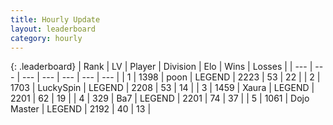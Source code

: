 ```yaml
---
title: Hourly Update
layout: leaderboard
category: hourly
---
```


{: .leaderboard}
| Rank | LV | Player | Division | Elo | Wins | Losses |
| --- | --- | --- | --- | --- | --- | --- |
| <span data-change="0">1</span> | 1398 | <span title="ID: 540690">poon</span> | LEGEND | <span data-change="0">2223</span> | <span data-change="0">53</span> | <span data-change="0">22</span> |
| <span data-change="0">2</span> | 1703 | <span title="ID: 498412">LuckySpin</span> | LEGEND | <span data-change="0">2208</span> | <span data-change="0">53</span> | <span data-change="0">14</span> |
| <span data-change="0">3</span> | 1459 | <span title="ID: 200908">Xaura</span> | LEGEND | <span data-change="0">2201</span> | <span data-change="0">62</span> | <span data-change="0">19</span> |
| <span data-change="0">4</span> | 329 | <span title="ID: 662312">Ba7</span> | LEGEND | <span data-change="0">2201</span> | <span data-change="0">74</span> | <span data-change="0">37</span> |
| <span data-change="0">5</span> | 1061 | <span title="ID: 431504">Dojo Master</span> | LEGEND | <span data-change="0">2192</span> | <span data-change="0">40</span> | <span data-change="0">13</span> |